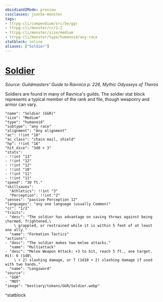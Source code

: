 ```yaml
---
obsidianUIMode: preview
cssclasses: json5e-monster
tags:
- ttrpg-cli/compendium/src/5e/ggr
- ttrpg-cli/monster/cr/1-2
- ttrpg-cli/monster/size/medium
- ttrpg-cli/monster/type/humanoid/any-race
statblock: inline
aliases: ["Soldier"]
---
```

# [Soldier](3-Compendium\CLI\bestiary\humanoid/soldier-ggr.md)
*Source: Guildmasters' Guide to Ravnica p. 226, Mythic Odysseys of Theros*  

Soldiers are found in many of Ravnica's guilds. The soldier stat block represents a typical member of the rank and file, though weaponry and armor can vary.

```statblock
"name": "Soldier (GGR)"
"size": "Medium"
"type": "humanoid"
"subtype": "any race"
"alignment": "Any alignment"
"ac": !!int "18"
"ac_class": "chain mail, shield"
"hp": !!int "16"
"hit_dice": "3d8 + 3"
"stats":
- !!int "13"
- !!int "12"
- !!int "12"
- !!int "10"
- !!int "11"
- !!int "11"
"speed": "30 ft."
"skillsaves":
  "Athletics": !!int "3"
  "Perception": !!int "2"
"senses": "passive Perception 12"
"languages": "any one language (usually Common)"
"cr": "1/2"
"traits":
- "desc": "The soldier has advantage on saving throws against being charmed, frightened,\
    \ grappled, or restrained while it is within 5 feet of at least one ally."
  "name": "Formation Tactics"
"actions":
- "desc": "The soldier makes two melee attacks."
  "name": "Multiattack"
- "desc": "Melee Weapon Attack: +3 to hit, reach 5 ft., one target. Hit: 6 (1d8\
    \ + 2) slashing damage, or 7 (1d10 + 2) slashing damage if used with two hands."
  "name": "Longsword"
"source":
- "GGR"
- "MOT"
"image": "bestiary/tokens/GGR/Soldier.webp"
```
^statblock